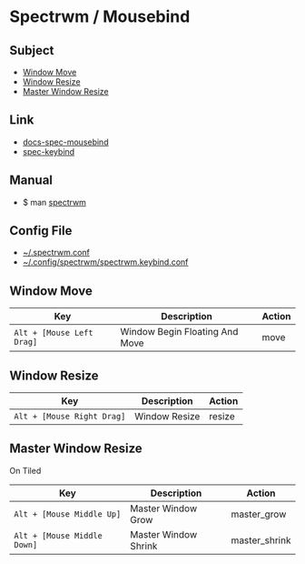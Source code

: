 
# Spectrwm / Mousebind


## Subject


* [Window Move](#window-move)
* [Window Resize](#window-resize)
* [Master Window Resize](#master-window-resize)


## Link

* [docs-spec-mousebind](../../../docs/spec/Mousebind.md)
* [spec-keybind](spec-keybind.md)


## Manual

* $ man [spectrwm](http://manpages.ubuntu.com/manpages/bionic/en/man1/spectrwm.1.html)


## Config File

* [~/.spectrwm.conf](config/spectrwm/spectrwm.conf)
* [~/.config/spectrwm/spectrwm.keybind.conf](config/spectrwm/spectrwm.keybind.conf)


## Window Move

| Key | Description | Action |
| --- | --- | --- |
| `Alt + [Mouse Left Drag]` | Window Begin Floating And Move | move |


## Window Resize

| Key | Description | Action |
| --- | --- | --- |
| `Alt + [Mouse Right Drag]` | Window Resize | resize |


## Master Window Resize

On Tiled

| Key | Description | Action |
| --- | --- | --- |
| `Alt + [Mouse Middle Up]` | Master Window Grow | master_grow |
| `Alt + [Mouse Middle Down]` | Master Window Shrink | master_shrink |

